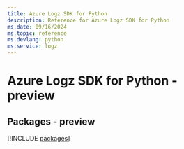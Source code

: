```yaml
---
title: Azure Logz SDK for Python
description: Reference for Azure Logz SDK for Python
ms.date: 09/16/2024
ms.topic: reference
ms.devlang: python
ms.service: logz
---
```

# Azure Logz SDK for Python - preview
## Packages - preview
[!INCLUDE [packages](logz-index.md)]